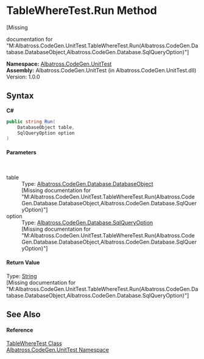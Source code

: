 # TableWhereTest.Run Method 
 

\[Missing <summary> documentation for "M:Albatross.CodeGen.UnitTest.TableWhereTest.Run(Albatross.CodeGen.Database.DatabaseObject,Albatross.CodeGen.Database.SqlQueryOption)"\]

**Namespace:**&nbsp;<a href="56BAD780">Albatross.CodeGen.UnitTest</a><br />**Assembly:**&nbsp;Albatross.CodeGen.UnitTest (in Albatross.CodeGen.UnitTest.dll) Version: 1.0.0

## Syntax

**C#**<br />
``` C#
public string Run(
	DatabaseObject table,
	SqlQueryOption option
)
```


#### Parameters
&nbsp;<dl><dt>table</dt><dd>Type: <a href="69114895">Albatross.CodeGen.Database.DatabaseObject</a><br />\[Missing <param name="table"/> documentation for "M:Albatross.CodeGen.UnitTest.TableWhereTest.Run(Albatross.CodeGen.Database.DatabaseObject,Albatross.CodeGen.Database.SqlQueryOption)"\]</dd><dt>option</dt><dd>Type: <a href="922949C4">Albatross.CodeGen.Database.SqlQueryOption</a><br />\[Missing <param name="option"/> documentation for "M:Albatross.CodeGen.UnitTest.TableWhereTest.Run(Albatross.CodeGen.Database.DatabaseObject,Albatross.CodeGen.Database.SqlQueryOption)"\]</dd></dl>

#### Return Value
Type: <a href="http://msdn2.microsoft.com/en-us/library/s1wwdcbf" target="_blank">String</a><br />\[Missing <returns> documentation for "M:Albatross.CodeGen.UnitTest.TableWhereTest.Run(Albatross.CodeGen.Database.DatabaseObject,Albatross.CodeGen.Database.SqlQueryOption)"\]

## See Also


#### Reference
<a href="6BB43CEC">TableWhereTest Class</a><br /><a href="56BAD780">Albatross.CodeGen.UnitTest Namespace</a><br />